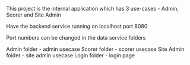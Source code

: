 This project is the internal application which has 3 use-cases - Admin, Scorer and Site Admin

Have the backend service running on localhost port 8080

Port numbers can be changed in the data service folders

Admin folder - admin usecase
Scorer folder - scorer usecase
Site Admin folder - site admin usecase
Login folder - login page 
